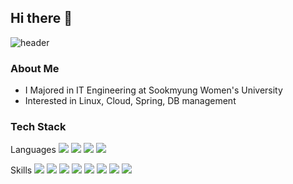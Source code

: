 ## Hi there 👋
![header](https://capsule-render.vercel.app/api?type=soft&height=200&color=gradient&text=Eunji%20Kim&fontAlign=51&animation=fadeIn&textBg=false&desc=@Eundongdong%20&descAlignY=68&descAlign=88)
### About Me
- I Majored in IT Engineering at Sookmyung Women's University 
 - Interested in Linux, Cloud, Spring, DB management

### Tech Stack
Languages
<a  href=""  target="_blank"><img  src="https://img.shields.io/badge/Java-4B4B77?style=flat&logo=&logoColor=FFFFFF"/></a>  <a  href=""  target="_blank"><img  src="https://img.shields.io/badge/JavaScript-F7DF1E?style=flat&logo=JavaScript&logoColor=FFF9FF"/></a> <a  href=""  target="_blank"><img  src="https://img.shields.io/badge/Python-3776AB?style=flat&logo=Python&logoColor=FFF9FF"/></a>  <a  href=""  target="_blank"><img  src="https://img.shields.io/badge/C++-00599C?style=flat&logo=Cplusplus&logoColor=FFF9FF"/></a>

Skills
  <a  href=""  target="_blank"><img  src="https://img.shields.io/badge/React-61DAFB?style=flat&logo=React&logoColor=FFF9FF"/></a>    <a  href=""  target="_blank"><img  src="https://img.shields.io/badge/Spring-6DB33F?style=flat&logo=Spring&logoColor=FFF9FF"/></a>      <a  href=""  target="_blank"><img  src="https://img.shields.io/badge/MySQL-4479A1?style=flat&logo=MySQL&logoColor=FFF9FF"/></a>        <a  href=""  target="_blank"><img  src="https://img.shields.io/badge/MongoDB-47A24B?style=flat&logo=MongoDB&logoColor=FFF9FF"/></a>  <a  href=""  target="_blank"><img  src="https://img.shields.io/badge/Flask-000000?style=flat&logo=Flask&logoColor=FFF9FF"/></a>   <a  href=""  target="_blank"><img  src="https://img.shields.io/badge/Google Cloud-4285F4?style=flat&logo=googlecloud&logoColor=FFF9FF"/></a>   <a  href=""  target="_blank"><img  src="https://img.shields.io/badge/Firebase-FFCA28?style=flat&logo=Firebase&logoColor=FFF9FF"/></a>    <a  href=""  target="_blank"><img  src="https://img.shields.io/badge/OpenCV-5C3EE8?style=flat&logo=OpenCV&logoColor=FFF9FF"/></a>
